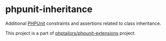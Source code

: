 # phpunit-inheritance

Additional [PHPUnit](https://phpunit.de) constraints and assertions related
to class inheritance.

This project is a part of
[phptailors/phpunit-extensions](https://github.com/phptailors/phpunit-extensions)
project.
